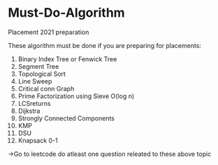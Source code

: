 # Must-Do-Algorithm
Placement 2021 preparation

These algorithm must be done if you are preparing for placements:
1. Binary Index Tree or Fenwick Tree
2. Segment Tree
3. Topological Sort
4. Line Sweep
5. Critical conn Graph
6. Prime Factorization using Sieve O(log n) 
7. LCSreturns
8. Dijkstra
9. Strongly Connected Components
10. KMP
11. DSU
12. Knapsack 0-1

->Go to leetcode do atleast one question releated to these above topic

